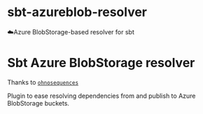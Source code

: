 # sbt-azureblob-resolver
☁️Azure BlobStorage-based resolver for sbt

# Sbt Azure BlobStorage resolver

Thanks to [`ohnosequences`](https://github.com/ohnosequences/sbt-s3-resolver)

Plugin to ease resolving dependencies from and publish to Azure BlobStorage buckets.
